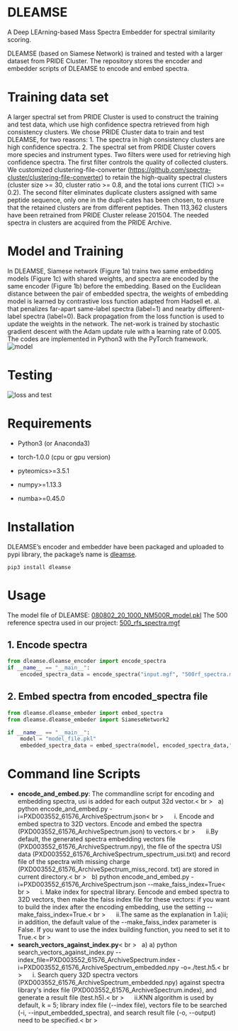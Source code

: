 # DLEAMSE
A Deep LEArning-based Mass Spectra Embedder for spectral similarity scoring. 
  
DLEAMSE (based on Siamese Network) is trained and tested with a larger dataset from PRIDE Cluster. The repository stores the encoder and embedder scripts of DLEAMSE to encode and embed spectra.

# Training data set
A larger spectral set from PRIDE Cluster is used to construct the training and test data, which use high confidence spectra retrieved from high consistency clusters. We chose PRIDE Cluster data to train and test DLEAMSE, for two reasons: 1. The spectra in high consistency clusters are high confidence spectra. 2. The spectral set from PRIDE Cluster covers more species and instrument types. Two filters were used for retrieving high confidence spectra. The first filter controls the quality of collected clusters. We customized clustering-file-converter (https://github.com/spectra-cluster/clustering-file-converter) to retain the high-quality spectral clusters (cluster size >= 30, cluster ratio >= 0.8, and the total ions current (TIC) >= 0.2). The second filter eliminates duplicate clusters assigned with same peptide sequence, only one in the dupli-cates has been chosen, to ensure that the retained clusters are from different peptides. Then 113,362 clusters have been retrained from PRIDE Cluster release 201504. The needed spectra in clusters are acquired from the PRIDE Archive.

# Model and Training
In DLEAMSE, Siamese network (Figure 1a) trains two same embedding models (Figure 1c) with shared weights, and spectra are encoded by the same encoder (Figure 1b) before the embedding. Based on the Euclidean distance between the pair of embedded spectra, the weights of embedding model is learned by contrastive loss function adapted from Hadsell et. al. that penalizes far-apart same-label spectra (label=1) and nearby different-label spectra (label=0). Back propagation from the loss function is used to update the weights in the network. The net-work is trained by stochastic gradient descent with the Adam update rule with a learning rate of 0.005. The codes are implemented in Python3 with the PyTorch framework.
![model](https://github.com/qinchunyuan/DLEAMSE/blob/master/src/DLEAMSE/dleamse_modle_references/model.png)

# Testing
![loss and test](https://github.com/qinchunyuan/DLEAMSE/blob/master/src/DLEAMSE/dleamse_modle_references/loss_and_test.jpg)

# Requirements

* Python3 (or Anaconda3)

* torch-1.0.0 (cpu or gpu version)

* pyteomics>=3.5.1

* numpy>=1.13.3

* numba>=0.45.0

# Installation
DLEAMSE’s encoder and embedder have been packaged and uploaded to pypi library, the package’s name is [dleamse](https://pypi.org/project/dleamse/).

`pip3 install dleamse`

# Usage
The model file of DLEAMSE: [080802_20_1000_NM500R_model.pkl](https://github.com/bigbio/DLEAMSE/tree/master/src/DLEAMSE/siamese_modle_reference)
The 500 reference spectra used in our project: [500_rfs_spectra.mgf](https://github.com/bigbio/DLEAMSE/tree/master/src/DLEAMSE/siamese_modle_reference)

## 1. Encode spectra

```python
from dleamse.dleamse_encoder import encode_spectra
if __name__ == "__main__":
	encoded_spectra_data = encode_spectra("input.mgf", "500rf_spectra.mgf", "cmiss_record.txt","./encodes_result.txt")
```

## 2. Embed spectra from encoded_spectra file

```python
from dleamse.dleamse_embeder import embed_spectra
from dleamse.dleamse_embeder import SiameseNetwork2

if __name__ == "__main__":
	model = "model_file.pkl"
	embedded_spectra_data = embed_spectra(model, encoded_spectra_data,"embedded_result.csv", use_gpu=False)
```

# Command line Scripts

* **encode_and_embed.py**: The commandline script for encoding and embedding spectra, usi is added for each output 32d vector.< br >
&nbsp;&nbsp;a)	python encode_and_embed.py -i=PXD003552_61576_ArchiveSpectrum.json< br >
&nbsp;&nbsp;&nbsp;&nbsp; i.	Encode and embed spectra to 32D vectors. Encode and embed the spectra (PXD003552_61576_ArchiveSpectrum.json) to vectors.< br >
&nbsp;&nbsp;&nbsp;&nbsp; ii.By default, the generated spectra embedding vectors file (PXD003552_61576_ArchiveSpectrum.npy), the file of the spectra USI data (PXD003552_61576_ArchiveSpectrum_spectrum_usi.txt) and record file of the spectra with missing charge (PXD003552_61576_ArchiveSpectrum_miss_record. txt) are stored in current directory.< br >
&nbsp;&nbsp;b) python encode_and_embed.py -i=PXD003552_61576_ArchiveSpectrum.json --make_faiss_index=True< br >
&nbsp;&nbsp;&nbsp;&nbsp; i.	Make index for spectral library. Eencode and embed spectra to 32D vectors, then make the faiss index file for these vectors: if you want to build the index after the encoding embedding, use the setting --make_faiss_index=True.< br >
&nbsp;&nbsp;&nbsp;&nbsp; ii.The same as the explanation in 1.a)ii; in addition, the default value of the --make_faiss_index parameter is False. If you want to use the index building function, you need to set it to True.< br >
* **search_vectors_against_index.py**< br >
&nbsp;&nbsp;a)	a)	python search_vectors_against_index.py --index_file=PXD003552_61576_ArchiveSpectrum.index -i=PXD003552_61576_ArchiveSpectrum_embedded.npy -o=./test.h5.< br >
&nbsp;&nbsp;&nbsp;&nbsp; i.	Search query 32D spectra vectors (PXD003552_61576_ArchiveSpectrum_embedded.npy) against spectra library's index file (PXD003552_61576_ArchiveSpectrum.index), and generate a result file (test.h5).< br >
&nbsp;&nbsp;&nbsp;&nbsp; ii.KNN algorithm is used by default, k = 5; library index file (--index file), vectors file to be searched (-i, --input_embedded_spectra), and search result file (-o, --output) need to be specified.< br >
